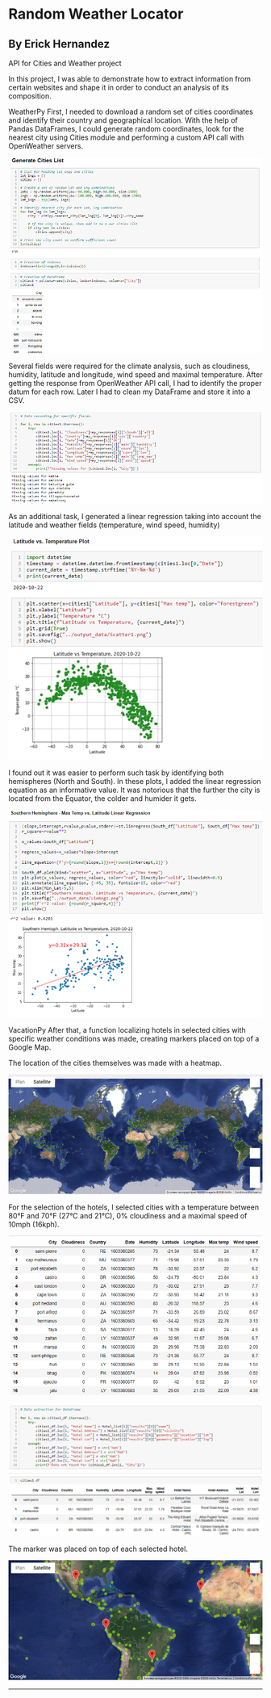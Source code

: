 # Random Weather Locator

## By Erick Hernandez

API for Cities and Weather project 

In this project, I was able to demonstrate how to extract information from certain websites and shape it in order to conduct an analysis of its composition.

WeatherPy
First, I needed to download a random set of cities coordinates and identify their country and geographical location. With the help of Pandas DataFrames, I could generate random coordinates, look for the nearest city using Cities module and performing a custom API call with OpenWeather servers.


![Generator](Resources/Images/Demo/Image1.png)


Several fields were required for the climate analysis, such as cloudiness, humidity, latitude and longitude, wind speed and maximal temperature. After getting the response from OpenWeather API call, I had to identify the proper datum for each row. Later I had to clean my DataFrame and store it into a CSV.

![DataID](Resources/Images/Demo/Image2.png)


As an additional task, I generated a linear regression taking into account the latitude and weather fields (temperature, wind speed, humidity)

![Regression](Resources/Images/Demo/Image3.png)

I found out it was easier to perform such task by identifying both hemispheres (North and South). In these plots, I added the linear regression equation as an informative value. It was notorious that the further the city is located from the Equator, the colder and humider it gets.

![Regression2](Resources/Images/Demo/Image4.png)

VacationPy
After that, a function localizing hotels in selected cities with specific weather conditions was made, creating markers placed on top of a Google Map.

The location of the cities themselves was made with a heatmap.

![heatmap](Resources/Images/Heatmaps/Heatmap_full.png)

For the selection of the hotels, I selected cities with a temperature between 80°F and 70°F (27°C and 21°C), 0% cloudiness and a maximal speed of 10mph (16kph).

![Cities](Resources/Images/Demo/Image5.png)

![Cities2](Resources/Images/Demo/Image6.png)

The marker was placed on top of each selected hotel.

![Hotels](Resources/Images/Hotel_Maps/Hotel_Map_Americas.png)

---